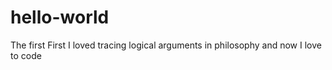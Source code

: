 # hello-world
The first
First I loved tracing logical arguments in philosophy and now I love to code
